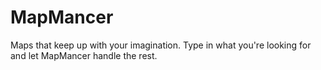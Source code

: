 # MapMancer
Maps that keep up with your imagination. Type in what you're looking for and let MapMancer handle the rest.
